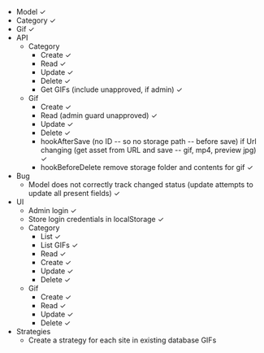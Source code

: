 * Model ✓
* Category ✓
* Gif ✓
* API
  * Category
    * Create ✓
    * Read ✓
    * Update ✓
    * Delete ✓
    * Get GIFs (include unapproved, if admin) ✓
  * Gif
    * Create ✓
    * Read (admin guard unapproved) ✓
    * Update ✓
    * Delete ✓
    * hookAfterSave (no ID -- so no storage path -- before save) if Url changing (get asset from URL and save -- gif, mp4, preview jpg) ✓
    * hookBeforeDelete remove storage folder and contents for gif ✓
* Bug
  * Model does not correctly track changed status (update attempts to update all present fields) ✓
* UI
  * Admin login ✓
  * Store login credentials in localStorage ✓
  * Category
    * List ✓
    * List GIFs ✓
    * Read ✓
    * Create ✓
    * Update ✓
    * Delete ✓
  * Gif
    * Create ✓
    * Read ✓
    * Update ✓
    * Delete ✓
* Strategies
  * Create a strategy for each site in existing database GIFs
